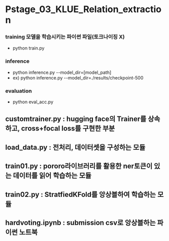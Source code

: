 # Pstage_03_KLUE_Relation_extraction

### training 모델을 학습시키는 파이썬 파일(토크나이징 X)
* python train.py

### inference
* python inference.py --model_dir=[model_path]
* ex) python inference.py --model_dir=./results/checkpoint-500

### evaluation
* python eval_acc.py

## customtrainer.py : hugging face의 Trainer를 상속하고, cross+focal loss를 구현한 부분
## load_data.py : 전처리, 데이터셋을 구성하는 모듈
## train01.py : pororo라이브러리를 활용한 ner토큰이 있는 데이터를 읽어 학습하는 모듈
## train02.py : StratfiedKFold를 앙상블하여 학습하는 모듈
## hardvoting.ipynb : submission csv로 앙상블하는 파이썬 노트북
